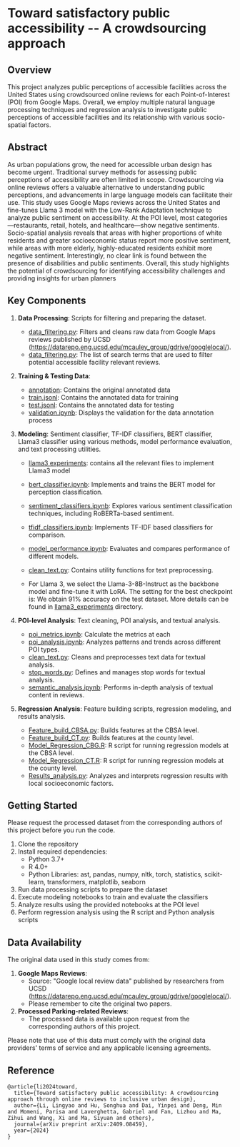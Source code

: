 # Toward satisfactory public accessibility -- A crowdsourcing approach

## Overview

This project analyzes public perceptions of accessible facilities across the United States using crowdsourced online reviews for each Point-of-Interest (POI) from Google Maps. Overall, we employ multiple natural language processing techniques and regression analysis to investigate public perceptions of accessible facilities and its relationship with various socio-spatial factors.

## Abstract

As urban populations grow, the need for accessible urban design has become urgent. Traditional survey methods for assessing public perceptions of accessibility are often limited in scope. Crowdsourcing via online reviews offers a valuable alternative to understanding public perceptions, and advancements in large language models
can facilitate their use. This study uses Google Maps reviews across the United States and fine-tunes Llama 3 model with the Low-Rank Adaptation technique to analyze public sentiment on accessibility. At the POI level, most categories—restaurants, retail, hotels, and healthcare—show negative sentiments. Socio-spatial analysis
reveals that areas with higher proportions of white residents and greater socioeconomic status report more positive sentiment, while areas with more elderly, highly-educated residents exhibit more negative sentiment. Interestingly, no clear link is found between the presence of disabilities and public sentiments. Overall, this
study highlights the potential of crowdsourcing for identifying accessibility challenges and providing insights for urban planners

## Key Components

1. **Data Processing**: Scripts for filtering and preparing the dataset.
   - [data_filtering.py](https://github.com/Lingyao1219/accessible-urban/blob/main/data_preparation/review_filtering.py): Filters and cleans raw data from Google Maps reviews published by UCSD (https://datarepo.eng.ucsd.edu/mcauley_group/gdrive/googlelocal/).
   - [data_filtering.py](https://github.com/Lingyao1219/accessible-urban/blob/main/data_preparation/words_list.py): The list of search terms that are used to filter potential accessible facility relevant reviews. 

2. **Training & Testing Data**:
   - [annotation](https://github.com/Lingyao1219/accessible-urban/tree/main/annotation): Contains the original annotated data
   - [train.jsonl](https://github.com/Lingyao1219/accessible-urban/blob/main/train.jsonl): Contains the annotated data for training
   - [test.jsonl](https://github.com/Lingyao1219/accessible-urban/blob/main/test.jsonl): Contains the annotated data for testing
   - [validation.ipynb](https://github.com/Lingyao1219/accessible-urban/blob/main/annotation/validation.ipynb): Displays the validation for the data annotation process

4. **Modeling**: Sentiment classifier, TF-IDF classifiers, BERT classifier, Llama3 classifier using various methods, model performance evaluation, and text processing utilities.
   - [llama3 experiments](https://github.com/Lingyao1219/accessible-urban/tree/main/llama3_experiments): contains all the relevant files to implement Llama3 model
   - [bert_classifier.ipynb](https://github.com/Lingyao1219/accessible-urban/blob/main/classifiers/bert_classifier.ipynb): Implements and trains the BERT model for perception classification.
   - [sentiment_classifiers.ipynb](https://github.com/Lingyao1219/accessible-urban/blob/main/classifiers/sentiment_classifier.ipynb): Explores various sentiment classification techniques, including RoBERTa-based sentiment.
   - [tfidf_classifiers.ipynb](https://github.com/Lingyao1219/accessible-urban/blob/main/classifiers/tfidf_classifiers.ipynb): Implements TF-IDF based classifiers for comparison.
   - [model_performance.ipynb](https://github.com/Lingyao1219/accessible-urban/blob/main/model_performance/model_performance.ipynb): Evaluates and compares performance of different models.
   - [clean_text.py](https://github.com/Lingyao1219/accessible-urban/blob/main/classifiers/clean_text.py): Contains utility functions for text preprocessing.

   - For Llama 3, we select the Llama-3-8B-Instruct as the backbone model and fine-tune it with LoRA. The setting for the best checkpoint is: We obtain 91% accuracy on the test dataset. More details can be found in [llama3_experiments](https://github.com/Lingyao1219/accessible-urban/tree/main/llama3_experiments) directory.

5. **POI-level Analysis**: Text cleaning, POI analysis, and textual analysis.
   - [poi_metrics.ipynb](https://github.com/Lingyao1219/accessible-urban/blob/main/poi_metrics.ipynb): Calculate the metrics at each 
   - [poi_analysis.ipynb](https://github.com/Lingyao1219/accessible-urban/blob/main/poi_analysis.ipynb): Analyzes patterns and trends across different POI types.
   - [clean_text.py](https://github.com/Lingyao1219/accessible-urban/blob/main/classifiers/clean_text.py): Cleans and preprocesses text data for textual analysis.
   - [stop_words.py](https://github.com/Lingyao1219/accessible-urban/blob/main/stop_words.py): Defines and manages stop words for textual analysis.
   - [semantic_analysis.ipynb](https://github.com/Lingyao1219/accessible-urban/blob/main/semantic_analysis.ipynb): Performs in-depth analysis of textual content in reviews.

6. **Regression Analysis**: Feature building scripts, regression modeling, and results analysis.
   - [Feature_build_CBSA.py](https://github.com/Lingyao1219/accessible-urban/blob/main/Feature_build_CBG.py): Builds features at the CBSA level.
   - [Feature_build_CT.py](https://github.com/Lingyao1219/accessible-urban/blob/main/Feature_build_CT.py): Builds features at the county level.
   - [Model_Regression_CBG.R](https://github.com/Lingyao1219/accessible-urban/blob/main/Model_Regression_CBG.R): R script for running regression models at the CBSA level.
   - [Model_Regression_CT.R](https://github.com/Lingyao1219/accessible-urban/blob/main/Model_Regression_CT.R): R script for running regression models at the county level.
   - [Results_analysis.py](https://github.com/Lingyao1219/accessible-urban/blob/main/Results_analysis.py): Analyzes and interprets regression results with local socioeconomic factors.


## Getting Started

Please request the processed dataset from the corresponding authors of this project before you run the code. 
1. Clone the repository
2. Install required dependencies:
   - Python 3.7+
   - R 4.0+
   - Python Libraries: ast, pandas, numpy, nltk, torch, statistics, scikit-learn, transformers, matplotlib, seaborn
3. Run data processing scripts to prepare the dataset
4. Execute modeling notebooks to train and evaluate the classifiers
5. Analyze results using the provided notebooks at the POI level
6. Perform regression analysis using the R script and Python analysis scripts

## Data Availability

The original data used in this study comes from: 
1. **Google Maps Reviews**: 
   - Source: "Google local review data" published by researchers from UCSD (https://datarepo.eng.ucsd.edu/mcauley_group/gdrive/googlelocal/). 
   - Please remember to cite the original two papers.
2. **Processed Parking-related Reviews**:
   - The processed data is available upon request from the corresponding authors of this project.

Please note that use of this data must comply with the original data providers' terms of service and any applicable licensing agreements.

## Reference
```
@article{li2024toward,
  title={Toward satisfactory public accessibility: A crowdsourcing approach through online reviews to inclusive urban design},
  author={Li, Lingyao and Hu, Songhua and Dai, Yinpei and Deng, Min and Momeni, Parisa and Laverghetta, Gabriel and Fan, Lizhou and Ma, Zihui and Wang, Xi and Ma, Siyuan and others},
  journal={arXiv preprint arXiv:2409.08459},
  year={2024}
}
```
